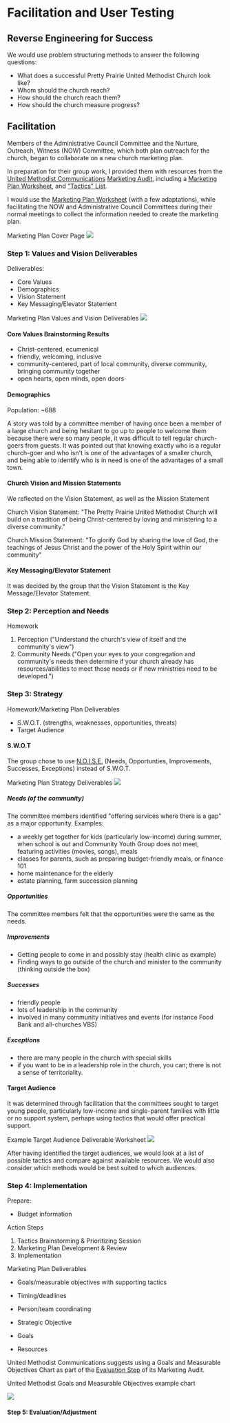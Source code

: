 # Facilitation and User Testing

## Reverse Engineering for Success
We would use problem structuring methods to answer the following questions:

* What does a successful Pretty Prairie United Methodist Church look like?
* Whom should the church reach?
* How should the church reach them?
* How should the church measure progress?

## Facilitation 

Members of the Administrative Council Committee and the Nurture, Outreach, Witness (NOW) Committee, which both plan outreach for the church, began to collaborate on a new church marketing plan. 

In preparation for their group work, I provided them with resources from the [United Methodist Communications](http://www.umcom.org) [Marketing Audit](http://www.umcom.org/learn/market-your-church-getting-started), including a [Marketing Plan Worksheet](http://s3.amazonaws.com/Website_Properties_UGC/market-your-church/documents/UMCOM_YOUR_MARKETING_PLAN_WORKSHEET.PDF), and ["Tactics" List](http://s3.amazonaws.com/Website_Properties_UGC/market-your-church/documents/STEP_4_IMPLEMENTATION_HOMEWORK.PDF). 

I would use the [Marketing Plan Worksheet](http://s3.amazonaws.com/Website_Properties_UGC/market-your-church/documents/UMCOM_YOUR_MARKETING_PLAN_WORKSHEET.PDF) (with a few adaptations), while facilitating the NOW and Administrative Council Committees during their normal meetings to collect the information needed to create the marketing plan. 

Marketing Plan Cover Page
![](facilitation-and-user-testing/marketing-plan-page-1.jpg)

### Step 1: Values and Vision Deliverables

Deliverables:
* Core Values
* Demographics
* Vision Statement
* Key Messaging/Elevator Statement

Marketing Plan Values and Vision Deliverables
![](facilitation-and-user-testing/marketing-plan-page-2.jpg)

#### Core Values Brainstorming Results
* Christ-centered, ecumenical
* friendly, welcoming, inclusive
* community-centered, part of local community, diverse community, bringing community together
* open hearts, open minds, open doors

#### Demographics
Population: ~688

A story was told by a committee member of having once been a member of a large church and being hesitant to go up to people to welcome them because there were so many people, it was difficult to tell regular church-goers from guests. It was pointed out that knowing exactly who is a regular church-goer and who isn't is one of the advantages of a smaller church, and being able to identify who is in need is one of the advantages of a small town. 

#### Church Vision and Mission Statements
We reflected on the Vision Statement, as well as the Mission Statement

Church Vision Statement: "The Pretty Prairie United Methodist Church will build on a tradition of being Christ-centered by loving and ministering to a diverse community."

Church Mission Statement:
"To glorify God by sharing the love of God, the teachings of Jesus Christ and the power of the Holy Spirit within our community"

#### Key Messaging/Elevator Statement
It was decided by the group that the Vision Statement is the Key Message/Elevator Statement. 

### Step 2: Perception and Needs
Homework
1. Perception ("Understand the church's view of itself and the community's view")
2. Community Needs ("Open your eyes to your congregation and community's needs then determine if your church already has resources/abilities to meet those needs or if new ministries need to be developed.")

### Step 3: Strategy
Homework/Marketing Plan Deliverables
* S.W.O.T. (strengths, weaknesses, opportunities, threats)
* Target Audience

#### S.W.O.T
The group chose to use [N.O.I.S.E.](http://create-learning.com/article/manager-training/noise-analysis-an-alternative-to-swot-strategic-planning) (Needs, Opportunties, Improvements, Successes, Exceptions) instead of S.W.O.T.

Marketing Plan Strategy Deliverables
![](facilitation-and-user-testing/marketing-plan-page-3.jpg)

##### Needs (of the community)
The committee members identified "offering services where there is a gap" as a major opportunity. Examples:
* a weekly get together for kids (particularly low-income) during summer, when school is out and Community Youth Group does not meet, featuring activities (movies, songs), meals
* classes for parents, such as preparing budget-friendly meals, or finance 101
* home maintenance for the elderly
* estate planning, farm succession planning

##### Opportunities
The committee members felt that the opportunities were the same as the needs. 

##### Improvements
* Getting people to come in and possibly stay (health clinic as example)
* Finding ways to go outside of the church and minister to the community (thinking outside the box)

##### Successes
* friendly people
* lots of leadership in the community
* involved in many community initiatives and events (for instance Food Bank and all-churches VBS)

##### Exceptions
* there are many people in the church with special skills
* if you want to be in a leadership role in the church, you can; there is not a sense of territoriality. 

#### Target Audience

It was determined through facilitation that the committees sought to target young people, particularly low-income and single-parent families with little or no support system, perhaps using tactics that would offer practical support.

Example Target Audience Deliverable Worksheet
![](facilitation-and-user-testing/demographics-sheet.jpg)

After having identified the target audiences, we would look at a list of possible tactics and compare against available resources. We would also consider which methods would be best suited to which audiences. 

### Step 4: Implementation
Prepare:
* Budget information

Action Steps
1. Tactics Brainstorming & Prioritizing Session
2. Marketing Plan Development & Review
3. Implementation

Marketing Plan Deliverables
* Goals/measurable objectives with supporting tactics
* Timing/deadlines
* Person/team coordinating

* Strategic Objective
* Goals
* Resources

United Methodist Communications suggests using a Goals and Measurable Objectives Chart as part of the [Evaluation Step](http://www.umcom.org/learn/evaluation-adjustment-resources) of its Marketing Audit. 

United Methodist Goals and Measurable Objectives example chart

![](facilitation-and-user-testing/goals-measurable-objectives-chart.jpg)

#### Step 5: Evaluation/Adjustment